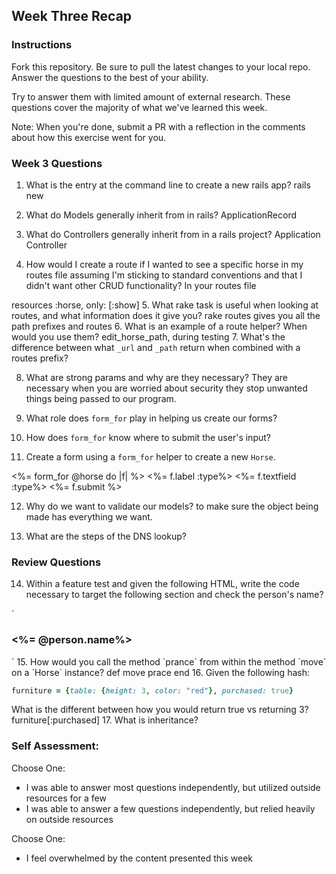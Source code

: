 ## Week Three Recap

### Instructions
Fork this repository. Be sure to pull the latest changes to your local repo. Answer the questions to the best of your ability.

Try to answer them with limited amount of external research. These questions cover the majority of what we've learned this week.

Note: When you're done, submit a PR with a reflection in the comments about how this exercise went for you.

### Week 3 Questions

1. What is the entry at the command line to create a new rails app?
rails new 

2. What do Models generally inherit from in rails?
ApplicationRecord
3. What do Controllers generally inherit from in a rails project?
Application Controller 
4. How would I create a route if I wanted to see a specific horse in my routes file assuming I'm sticking to standard conventions and that I didn't want other CRUD functionality?
In your routes file

resources :horse, only: [:show] 
5. What rake task is useful when looking at routes, and what information does it give you?
rake routes gives you all the path prefixes and routes
6. What is an example of a route helper? When would you use them?
edit_horse_path, during testing
7. What's the difference between what `_url` and `_path` return when combined with a routes prefix?

8. What are strong params and why are they necessary?
They are necessary when you are worried about security they stop unwanted things being passed to our program. 
9. What role does `form_for` play in helping us create our forms?

10. How does `form_for` know where to submit the user's input?

11. Create a form using a `form_for` helper to create a new `Horse`.


<%= form_for @horse do |f| %>
<%= f.label :type%>
<%= f.textfield :type%>
<%= f.submit %>

12. Why do we want to validate our models?
to make sure the object being made has everything we want.

13. What are the steps of the DNS lookup?

### Review Questions
14. Within a feature test and given the following HTML, write the code necessary to target the following section and check the person's name?

  `<section id="personal-info">
    <h3><%= @person.name%></h3>
   </section>
  `
15. How would you call the method `prance` from within the method `move` on a `Horse` instance?
def move 
prace
end
16. Given the following hash:

```ruby
furniture = {table: {height: 3, color: "red"}, purchased: true}
```
What is the different between how you would return true vs returning 3? 
furniture[:purchased]
17. What is inheritance?

### Self Assessment:
Choose One:

* I was able to answer most questions independently, but utilized outside resources for a few
* I was able to answer a few questions independently, but relied heavily on outside resources

Choose One:

* I feel overwhelmed by the content presented this week


